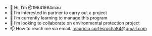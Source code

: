- 👋 Hi, I’m @19841984mau
- 👀 I’m interested in partner to carry out a project
- 🌱 I’m currently learning to manage this program
- 💞️ I’m looking to collaborate on environmental protection project
- 📫 How to reach me via email.  mauricio.cortésrocha84@gmail.com

<!---
19841984mau/19841984mau is a ✨ special ✨ repository because its `README.md` (this file) appears on your GitHub profile.
You can click the Preview link to take a look at your changes.
--->
